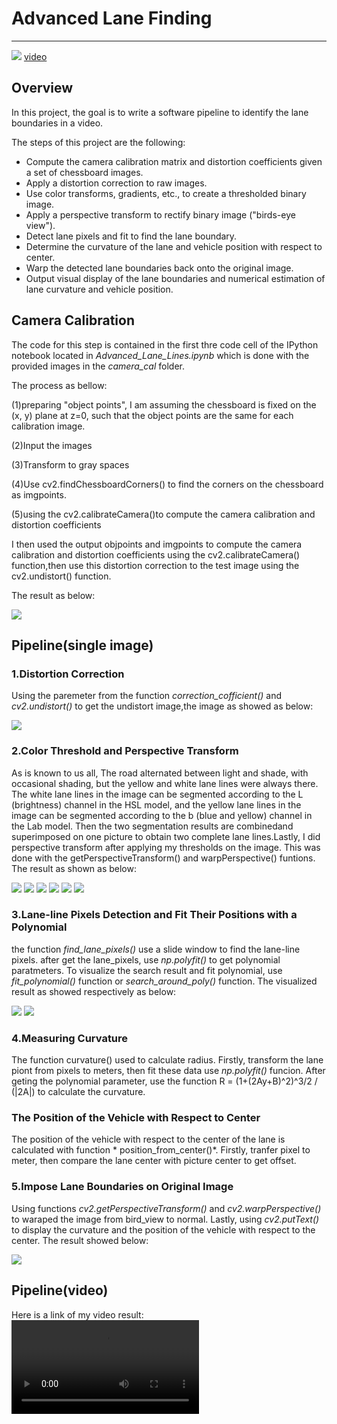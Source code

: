 # Advanced Lane Finding
---

![](https://github.com/Luzhongyue/Advanced-Lane-Lines/blob/master/output_images/video.png)
[video](https://github.com/Luzhongyue/Advanced-Lane-Lines/blob/master/project_video_output.mp4)

## Overview

In this project, the goal is to write a software pipeline to identify the lane boundaries in a video.

The steps of this project are the following:

* Compute the camera calibration matrix and distortion coefficients given a set of chessboard images.
* Apply a distortion correction to raw images.
* Use color transforms, gradients, etc., to create a thresholded binary image.
* Apply a perspective transform to rectify binary image ("birds-eye view").
* Detect lane pixels and fit to find the lane boundary.
* Determine the curvature of the lane and vehicle position with respect to center.
* Warp the detected lane boundaries back onto the original image.
* Output visual display of the lane boundaries and numerical estimation of lane curvature and vehicle position.

## Camera Calibration

The code for this step is contained in the first thre code cell of the IPython notebook located in *Advanced_Lane_Lines.ipynb*  which is 
done with the provided images in the *camera_cal* folder.

The process as bellow:

(1)preparing "object points",  I am assuming the chessboard is fixed on the (x, y) plane at z=0, such that the object points are the same 
for each calibration image. 

(2)Input the images

(3)Transform to gray spaces

(4)Use cv2.findChessboardCorners() to find the corners on the chessboard as imgpoints.

(5)using the cv2.calibrateCamera()to compute the camera calibration and distortion coefficients

I then used the output objpoints and imgpoints to compute the camera calibration and distortion coefficients using the cv2.calibrateCamera()
function,then use this distortion correction to the test image using the cv2.undistort() function.

The result as below:

![](https://github.com/Luzhongyue/Advanced-Lane-Lines/blob/master/output_images/chessboard.jpg)

## Pipeline(single image)

### 1.Distortion Correction

Using the paremeter from  the function *correction_cofficient()* and  *cv2.undistort()* to get the undistort image,the image as showed 
as below:

![](https://github.com/Luzhongyue/Advanced-Lane-Lines/blob/master/output_images/undistort.jpg)

### 2.Color Threshold and Perspective Transform

As is known to us all, The road alternated between light and shade, with occasional shading, but the yellow and white lane lines were 
always there. The white lane lines in the image can be segmented according to the L (brightness) channel in the HSL model, and the yellow
lane lines in the image can be segmented according to the b (blue and yellow) channel in the Lab model. Then the two segmentation results
are combinedand superimposed on one picture to obtain two complete lane lines.Lastly, I did perspective transform after applying my 
thresholds on the image. This was done with the getPerspectiveTransform() and warpPerspective() funtions.
The result as shown as below:

![](https://github.com/Luzhongyue/Advanced-Lane-Lines/blob/master/output_images/test1_output.png)
![](https://github.com/Luzhongyue/Advanced-Lane-Lines/blob/master/output_images/test2_output.png)
![](https://github.com/Luzhongyue/Advanced-Lane-Lines/blob/master/output_images/test3_output.png)
![](https://github.com/Luzhongyue/Advanced-Lane-Lines/blob/master/output_images/test4_output.png)
![](https://github.com/Luzhongyue/Advanced-Lane-Lines/blob/master/output_images/test5_output.png)
![](https://github.com/Luzhongyue/Advanced-Lane-Lines/blob/master/output_images/test6_output.png)


### 3.Lane-line Pixels Detection and Fit Their Positions with a Polynomial

the function *find_lane_pixels()* use a slide window to find the lane-line pixels. after get the lane_pixels, use *np.polyfit()* to get 
polynomial paratmeters. To visualize the search result and fit polynomial, use *fit_polynomial()* function or *search_around_poly()* 
function. 
The visualized result as showed respectively as below:

![](https://github.com/Luzhongyue/Advanced-Lane-Lines/blob/master/output_images/test6_rb.png)
![](https://github.com/Luzhongyue/Advanced-Lane-Lines/blob/master/output_images/test6_g.png)

### 4.Measuring Curvature

The function curvature() used to calculate radius. Firstly, transform the lane piont from pixels to meters, then fit these data use 
*np.polyfit()* funcion. After geting the polynomial parameter, use the function R = (1+(2Ay+B)^2)^3/2 / (|2A|) to calculate the 
curvature. 

### The Position of the Vehicle with Respect to Center

The position of the vehicle with respect to the center of the lane is calculated with function * position_from_center()*. Firstly, 
tranfer pixel to meter, then compare the lane center with picture center to get offset. 

### 5.Impose Lane Boundaries on Original Image

Using functions *cv2.getPerspectiveTransform()* and *cv2.warpPerspective()* to waraped the image from bird_view to normal. Lastly, using
*cv2.putText()* to display the curvature and the position of the vehicle with respect to the center.
The result showed below:

![](https://github.com/Luzhongyue/Advanced-Lane-Lines/blob/master/output_images/test6_v.png)

## Pipeline(video)

Here is a link of my video result:![project_video_output](https://github.com/Luzhongyue/Advanced-Lane-Lines/blob/master/project_video_output.mp4)



